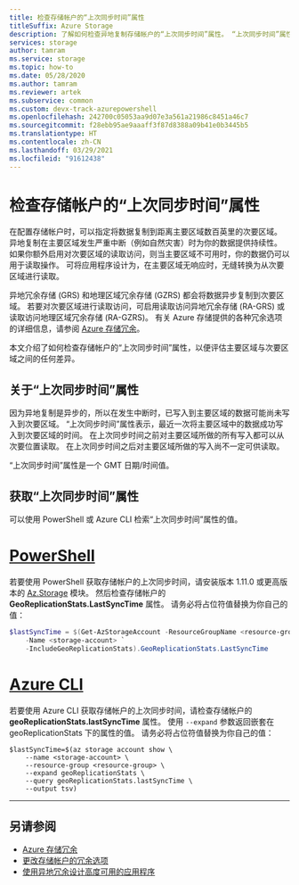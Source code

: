 ```yaml
---
title: 检查存储帐户的“上次同步时间”属性
titleSuffix: Azure Storage
description: 了解如何检查异地复制存储帐户的“上次同步时间”属性。 “上次同步时间”属性表示，最近一次将主要区域中的所有写入数据成功写入到次要区域的时间。
services: storage
author: tamram
ms.service: storage
ms.topic: how-to
ms.date: 05/28/2020
ms.author: tamram
ms.reviewer: artek
ms.subservice: common
ms.custom: devx-track-azurepowershell
ms.openlocfilehash: 242700c05053aa9d07e3a561a21986c8451a46c7
ms.sourcegitcommit: f28ebb95ae9aaaff3f87d8388a09b41e0b3445b5
ms.translationtype: HT
ms.contentlocale: zh-CN
ms.lasthandoff: 03/29/2021
ms.locfileid: "91612438"
---
```

# <a name="check-the-last-sync-time-property-for-a-storage-account"></a>检查存储帐户的“上次同步时间”属性

在配置存储帐户时，可以指定将数据复制到距离主要区域数百英里的次要区域。 异地复制在主要区域发生严重中断（例如自然灾害）时为你的数据提供持续性。 如果你额外启用对次要区域的读取访问，则当主要区域不可用时，你的数据仍可以用于读取操作。 可将应用程序设计为，在主要区域无响应时，无缝转换为从次要区域进行读取。

异地冗余存储 (GRS) 和地理区域冗余存储 (GZRS) 都会将数据异步复制到次要区域。 若要对次要区域进行读取访问，可启用读取访问异地冗余存储 (RA-GRS) 或读取访问地理区域冗余存储 (RA-GZRS)。 有关 Azure 存储提供的各种冗余选项的详细信息，请参阅 [Azure 存储冗余](storage-redundancy.md)。

本文介绍了如何检查存储帐户的“上次同步时间”属性，以便评估主要区域与次要区域之间的任何差异。

## <a name="about-the-last-sync-time-property"></a>关于“上次同步时间”属性

因为异地复制是异步的，所以在发生中断时，已写入到主要区域的数据可能尚未写入到次要区域。 “上次同步时间”属性表示，最近一次将主要区域中的数据成功写入到次要区域的时间。 在上次同步时间之前对主要区域所做的所有写入都可以从次要位置读取。 在上次同步时间之后对主要区域所做的写入尚不一定可供读取。

“上次同步时间”属性是一个 GMT 日期/时间值。

## <a name="get-the-last-sync-time-property"></a>获取“上次同步时间”属性

可以使用 PowerShell 或 Azure CLI 检索“上次同步时间”属性的值。

# <a name="powershell"></a>[PowerShell](#tab/azure-powershell)

若要使用 PowerShell 获取存储帐户的上次同步时间，请安装版本 1.11.0 或更高版本的 [Az.Storage](https://www.powershellgallery.com/packages/Az.Storage) 模块。 然后检查存储帐户的 **GeoReplicationStats.LastSyncTime** 属性。 请务必将占位符值替换为你自己的值：

```powershell
$lastSyncTime = $(Get-AzStorageAccount -ResourceGroupName <resource-group> `
    -Name <storage-account> `
    -IncludeGeoReplicationStats).GeoReplicationStats.LastSyncTime
```

# <a name="azure-cli"></a>[Azure CLI](#tab/azure-cli)

若要使用 Azure CLI 获取存储帐户的上次同步时间，请检查存储帐户的 **geoReplicationStats.lastSyncTime** 属性。 使用 `--expand` 参数返回嵌套在 geoReplicationStats 下的属性的值。 请务必将占位符值替换为你自己的值：

```azurecli-interactive
$lastSyncTime=$(az storage account show \
    --name <storage-account> \
    --resource-group <resource-group> \
    --expand geoReplicationStats \
    --query geoReplicationStats.lastSyncTime \
    --output tsv)
```

---

## <a name="see-also"></a>另请参阅

- [Azure 存储冗余](storage-redundancy.md)
- [更改存储帐户的冗余选项](redundancy-migration.md)
- [使用异地冗余设计高度可用的应用程序](geo-redundant-design.md)
